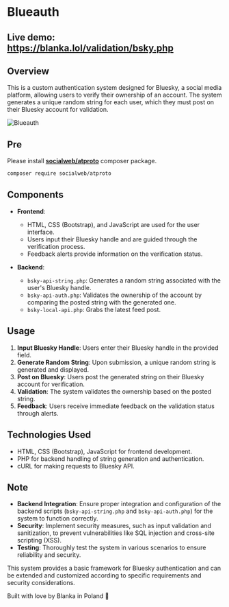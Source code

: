 # Blueauth

## Live demo: https://blanka.lol/validation/bsky.php

## Overview
This is a custom authentication system designed for Bluesky, a social media platform, allowing users to verify their ownership of an account. The system generates a unique random string for each user, which they must post on their Bluesky account for validation.

![Blueauth](https://blanka.lol/assets/blueauth-system.jpg)

## Pre
Please install [**socialweb/atproto**](https://github.com/socialweb-php/atproto) composer package.
```bash
composer require socialweb/atproto
```

## Components
- **Frontend**: 
  - HTML, CSS (Bootstrap), and JavaScript are used for the user interface.
  - Users input their Bluesky handle and are guided through the verification process.
  - Feedback alerts provide information on the verification status.

- **Backend**:
  - `bsky-api-string.php`: Generates a random string associated with the user's Bluesky handle.
  - `bsky-api-auth.php`: Validates the ownership of the account by comparing the posted string with the generated one.
  - `bsky-local-api.php`: Grabs the latest feed post.

## Usage
1. **Input Bluesky Handle**: Users enter their Bluesky handle in the provided field.
2. **Generate Random String**: Upon submission, a unique random string is generated and displayed.
3. **Post on Bluesky**: Users post the generated string on their Bluesky account for verification.
4. **Validation**: The system validates the ownership based on the posted string.
5. **Feedback**: Users receive immediate feedback on the validation status through alerts.

## Technologies Used
- HTML, CSS (Bootstrap), JavaScript for frontend development.
- PHP for backend handling of string generation and authentication.
- cURL for making requests to Bluesky API.

## Note
- **Backend Integration**: Ensure proper integration and configuration of the backend scripts (`bsky-api-string.php` and `bsky-api-auth.php`) for the system to function correctly.
- **Security**: Implement security measures, such as input validation and sanitization, to prevent vulnerabilities like SQL injection and cross-site scripting (XSS).
- **Testing**: Thoroughly test the system in various scenarios to ensure reliability and security.

This system provides a basic framework for Bluesky authentication and can be extended and customized according to specific requirements and security considerations.

Built with love by Blanka in Poland 💜
